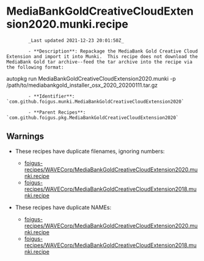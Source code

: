 # MediaBankGoldCreativeCloudExtension2020.munki.recipe

            _Last updated 2021-12-23 20:01:50Z_

            - **Description**: Repackage the MediaBank Gold Creative Cloud Extension and import it into Munki.  This recipe does not download the MediaBank Gold tar archive--feed the tar archive into the recipe via the following format:

autopkg run MediaBankGoldCreativeCloudExtension2020.munki -p /path/to/mediabankgold_installer_osx_2020_20200111.tar.gz

            - **Identifier**: `com.github.foigus.munki.MediaBankGoldCreativeCloudExtension2020`

            - **Parent Recipes**: `com.github.foigus.pkg.MediaBankGoldCreativeCloudExtension2020`


## Warnings

- These recipes have duplicate filenames, ignoring numbers:
    - [foigus-recipes/WAVECorp/MediaBankGoldCreativeCloudExtension2020.munki.recipe](/autopkg-dupe-tracker/foigus-recipes/WAVECorp/MediaBankGoldCreativeCloudExtension2020.munki.recipe)
    - [foigus-recipes/WAVECorp/MediaBankGoldCreativeCloudExtension2018.munki.recipe](/autopkg-dupe-tracker/foigus-recipes/WAVECorp/MediaBankGoldCreativeCloudExtension2018.munki.recipe)

- These recipes have duplicate NAMEs:
    - [foigus-recipes/WAVECorp/MediaBankGoldCreativeCloudExtension2020.munki.recipe](/autopkg-dupe-tracker/foigus-recipes/WAVECorp/MediaBankGoldCreativeCloudExtension2020.munki.recipe)
    - [foigus-recipes/WAVECorp/MediaBankGoldCreativeCloudExtension2018.munki.recipe](/autopkg-dupe-tracker/foigus-recipes/WAVECorp/MediaBankGoldCreativeCloudExtension2018.munki.recipe)